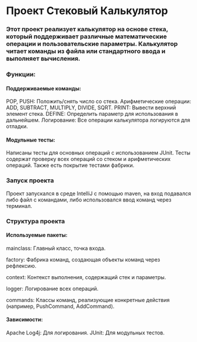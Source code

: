 # Проект Стековый Калькулятор

### Этот проект реализует калькулятор на основе стека, который поддерживает различные математические операции и пользовательские параметры. Калькулятор читает команды из файла или стандартного ввода и выполняет вычисления.


### Функции:

#### Поддерживаемые команды:

POP, PUSH: Положить/снять число со стека.
Арифметические операции: ADD, SUBTRACT, MULTIPLY, DIVIDE, SQRT.
PRINT: Вывести верхний элемент стека.
DEFINE: Определить параметр для использования в дальнейшем.
Логирование: Все операции калькулятора логируются для отладки.

#### Модульные тесты: 
Написаны тесты для основных операций с использованием JUnit.
Тесты содержат проверку всех операций со стеком и арифметических операций.
Также есть покрытие тестами фабрики.

### Запуск проекта
Проект запускался в среде IntelliJ с помощью maven, на вход подавался либо файл с командами, либо использовался ввод команд через терминал.

### Структура проекта

#### Используемые пакеты:

mainclass: Главный класс, точка входа.

factory: Фабрика команд, создающая объекты команд через рефлексию.

context: Контекст выполнения, содержащий стек и параметры.

logger: Логирование всех операций.

commands: Классы команд, реализующие конкретные действия (например, PushCommand, AddCommand).

#### Зависимости:
Apache Log4j: Для логирования.
JUnit: Для модульных тестов.
